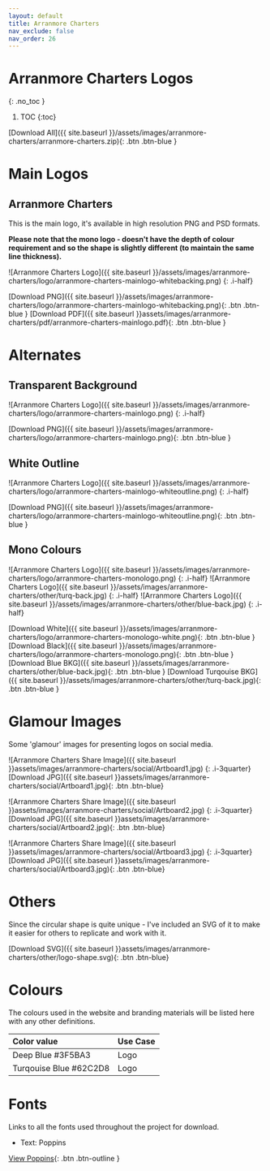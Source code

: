 ```yaml
---
layout: default
title: Arranmore Charters
nav_exclude: false
nav_order: 26
---
```


# Arranmore Charters Logos
{: .no_toc }

1. TOC
{:toc}

[Download All]({{ site.baseurl }}/assets/images/arranmore-charters/arranmore-charters.zip){: .btn .btn-blue }

# Main Logos

## Arranmore Charters

This is the main logo, it's available in high resolution PNG and PSD formats.

**Please note that the mono logo - doesn't have the depth of colour requirement and so the shape is slightly different (to maintain the same line thickness).**

![Arranmore Charters Logo]({{ site.baseurl }}/assets/images/arranmore-charters/logo/arranmore-charters-mainlogo-whitebacking.png)
{: .i-half}

[Download PNG]({{ site.baseurl }}/assets/images/arranmore-charters/logo/arranmore-charters-mainlogo-whitebacking.png){: .btn .btn-blue }
[Download PDF]({{ site.baseurl }}assets/images/arranmore-charters/pdf/arranmore-charters-mainlogo.pdf){: .btn .btn-blue }

# Alternates

## Transparent Background

![Arranmore Charters Logo]({{ site.baseurl }}/assets/images/arranmore-charters/logo/arranmore-charters-mainlogo.png)
{: .i-half}

[Download PNG]({{ site.baseurl }}/assets/images/arranmore-charters/logo/arranmore-charters-mainlogo.png){: .btn .btn-blue }

## White Outline

![Arranmore Charters Logo]({{ site.baseurl }}/assets/images/arranmore-charters/logo/arranmore-charters-mainlogo-whiteoutline.png)
{: .i-half}

[Download PNG]({{ site.baseurl }}/assets/images/arranmore-charters/logo/arranmore-charters-mainlogo-whiteoutline.png){: .btn .btn-blue }

## Mono Colours

![Arranmore Charters Logo]({{ site.baseurl }}/assets/images/arranmore-charters/logo/arranmore-charters-monologo.png)
{: .i-half}
![Arranmore Charters Logo]({{ site.baseurl }}/assets/images/arranmore-charters/other/turq-back.jpg)
{: .i-half}
![Arranmore Charters Logo]({{ site.baseurl }}/assets/images/arranmore-charters/other/blue-back.jpg)
{: .i-half}

[Download White]({{ site.baseurl }}/assets/images/arranmore-charters/logo/arranmore-charters-monologo-white.png){: .btn .btn-blue }
[Download Black]({{ site.baseurl }}/assets/images/arranmore-charters/logo/arranmore-charters-monologo.png){: .btn .btn-blue }
[Download Blue BKG]({{ site.baseurl }}/assets/images/arranmore-charters/other/blue-back.jpg){: .btn .btn-blue }
[Download Turqouise BKG]({{ site.baseurl }}/assets/images/arranmore-charters/other/turq-back.jpg){: .btn .btn-blue }

# Glamour Images

Some 'glamour' images for presenting logos on social media.

![Arranmore Charters Share Image]({{ site.baseurl }}assets/images/arranmore-charters/social/Artboard1.jpg)
{: .i-3quarter}
[Download JPG]({{ site.baseurl }}assets/images/arranmore-charters/social/Artboard1.jpg){: .btn .btn-blue}

![Arranmore Charters Share Image]({{ site.baseurl }}assets/images/arranmore-charters/social/Artboard2.jpg)
{: .i-3quarter}
[Download JPG]({{ site.baseurl }}assets/images/arranmore-charters/social/Artboard2.jpg){: .btn .btn-blue}

![Arranmore Charters Share Image]({{ site.baseurl }}assets/images/arranmore-charters/social/Artboard3.jpg)
{: .i-3quarter}
[Download JPG]({{ site.baseurl }}assets/images/arranmore-charters/social/Artboard3.jpg){: .btn .btn-blue}

# Others

Since the circular shape is quite unique - I've included an SVG of it to make it easier for others to replicate and work with it.

[Download SVG]({{ site.baseurl }}assets/images/arranmore-charters/other/logo-shape.svg){: .btn .btn-blue}

# Colours

The colours used in the website and branding materials will be listed here with any other definitions.

| Color value                                                                                                         | Use Case |
| :------------------------------------------------------------------------------------------------------------------ | :------- |
| <span class="d-inline-block p-2 mr-1 v-align-middle" style="background-color:#3F5BA3 " ></span> Deep Blue #3F5BA3   | Logo     |
| <span class="d-inline-block p-2 mr-1 v-align-middle" style="background-color:#62C2D8 " ></span> Turqouise Blue #62C2D8  | Logo     |

# Fonts

Links to all the fonts used throughout the project for download.

-   Text: Poppins

[View Poppins](https://fonts.google.com/specimen/Poppins){: .btn .btn-outline }
